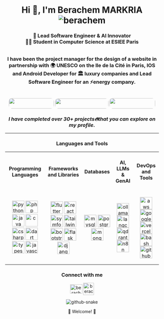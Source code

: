 <h1 align="center">Hi 👋, I'm Berachem MARKRIA <img src="https://komarev.com/ghpvc/?username=berachem&label=Profile%20views&color=0e75b6&style=flat" alt="berachem" /></h1>

<h3 align="center">
  💼 Lead Software Engineer & AI Innovator
  <br>
  👨‍🎓 Student in Computer Science at ESIEE Paris
  <br>
  <br>
  
  I have been the project manager for the design of a website in partnership with 
  🌍 UNESCO on the Ile de la Cité in Paris, IOS and Android Developer for 🏛️ luxury companies and Lead Software Engineer for an ⚡energy company.
  <br>
  <br>

  <img src="https://traffickingtransformations.org/wp-content/uploads/2021/06/UNESCO_logo_hor_blue.jpg" width="148" style="border-radius: 10px;" height="34">
  <img src="http://vwryeac.cluster030.hosting.ovh.net/IG/opendata/assets/ysl.png" width="175" style="border-radius: 10px;" height="33">
  <img src="http://vwryeac.cluster030.hosting.ovh.net/IG/opendata/assets/louis-vuitton.jpg" width="150" style="border-radius: 10px;" height="34">
  <br>
  <br>
  <i> I have completed over 30+ projects🔥that you can explore on my profile. </i>
  <br>
</h3>







-------

<h3 align="center">Languages and Tools</h3>
<table align="center" cellspacing="0" cellpadding="0">
  <tr>
    <td align="center">
      <h4>Programming Languages</h4>
    </td>
    <td align="center">
      <h4>Frameworks and Libraries</h4>
    </td>
    <td align="center">
      <h4>Databases</h4>
    </td>
    <td align="center">
      <h4>AI, LLMs & GenAI</h4>
    </td>
    <td align="center">
      <h4>DevOps and Tools</h4>
    </td>

  </tr>
  <tr>
    <td align="center">
      <p>
        <img src="https://skillicons.dev/icons?i=python" alt="python" width="40" height="40"/>
        <img src="https://skillicons.dev/icons?i=php" alt="php" width="40" height="40"/>
        <img src="https://skillicons.dev/icons?i=java" alt="java" width="40" height="40"/>
        <img src="https://skillicons.dev/icons?i=c" alt="c" width="40" height="40"/>
        <img src="https://skillicons.dev/icons?i=cs" alt="csharp" width="40" height="40"/>
        <img src="https://skillicons.dev/icons?i=dart" alt="dart" width="40" height="40"/>
        <img src="https://skillicons.dev/icons?i=ts" alt="typescript" width="40" height="40"/>
        <img src="https://skillicons.dev/icons?i=js" alt="javascript" width="40" height="40"/>
      </p>
    </td>
    <td align="center">
      <p>
        <img src="https://skillicons.dev/icons?i=flutter" alt="flutter" width="40" height="40"/>
        <img src="https://skillicons.dev/icons?i=react" alt="react" width="40" height="40"/>
        <img src="https://skillicons.dev/icons?i=symfony" alt="symfony" width="40" height="40"/>
        <img src="https://skillicons.dev/icons?i=tailwind" alt="tailwind" width="40" height="40"/>
        <img src="https://skillicons.dev/icons?i=bootstrap" alt="bootstrap" width="40" height="40"/>
        <img src="https://skillicons.dev/icons?i=flask" alt="flask" width="40" height="40"/>
        <img src="https://skillicons.dev/icons?i=django" alt="django" width="40" height="40"/>
      </p>
    </td>
    <td align="center">
      <p>
        <img src="https://skillicons.dev/icons?i=mysql" alt="mysql" width="40" height="40"/>
        <img src="https://skillicons.dev/icons?i=postgresql" alt="postgresql" width="40" height="40"/>
        <img src="https://skillicons.dev/icons?i=mongodb" alt="mongodb" width="40" height="40"/>
      </p>
    </td>
    <td align="center">
      <p>
        <img src="https://skills-icons.vercel.app/api/icons?i=ollama" alt="ollama" width="40" height="40"/>
         <img src="https://skills-icons.vercel.app/api/icons?i=langchain" alt="langchain" width="40" height="40"/>
       <img src="https://skills-icons.vercel.app/api/icons?i=qdrant" alt="qdrant" width="40" height="40"/>
        <img src="https://skills-icons.vercel.app/api/icons?i=n8n" alt="n8n" width="40" height="40"/>
      </p>
    </td>
    <td align="center">
      <p>
        <img src="https://skillicons.dev/icons?i=aws" alt="aws" width="40" height="40"/>
        <img src="https://skillicons.dev/icons?i=googlecloud" alt="googlecloud" width="40" height="40"/>
        <img src="https://skillicons.dev/icons?i=vercel" alt="vercel" width="40" height="40"/>
        <img src="https://skillicons.dev/icons?i=bash" alt="bash" width="40" height="40"/>
        <img src="https://skillicons.dev/icons?i=github" alt="github" width="40" height="40"/>
      </p>
    </td>
  
  </tr>
</table>

<h3 align="center">Connect with me</h3>
<p align="center">
<a href="https://linkedin.com/in/berachem-markria" target="blank"><img align="center" src="https://raw.githubusercontent.com/rahuldkjain/github-profile-readme-generator/master/src/images/icons/Social/linked-in-alt.svg" alt="berachem markria" height="30" width="40" /></a>
<a href="https://www.root-me.org/Berachem-Markria?lang=fr#d134373d48c1cf00e8c5b23a6db5e658" target="blank">
<img align="center" src="https://pro.root-me.org/squelettes/images/RMP_logo_blanc.png" alt="berachem markria" height="40" width="35" />
  </a>
</p>

<p align="center">
<picture>
    <source media="(prefers-color-scheme: dark)" srcset="https://cdn.jsdelivr.net/gh/sun0225SUN/sun0225SUN/profile-snake-contrib/github-contribution-grid-snake-dark.svg" />
    <source media="(prefers-color-scheme: light)" srcset="https://cdn.jsdelivr.net/gh/sun0225SUN/sun0225SUN/profile-snake-contrib/github-contribution-grid-snake.svg" />
    <img alt="github-snake" src="https://cdn.jsdelivr.net/gh/sun0225SUN/sun0225SUN/profile-snake-contrib/github-contribution-grid-snake-dark.svg" />
</picture>
</p>

<p align="center">
🤖 Welcome! 🤖
</p>



  


